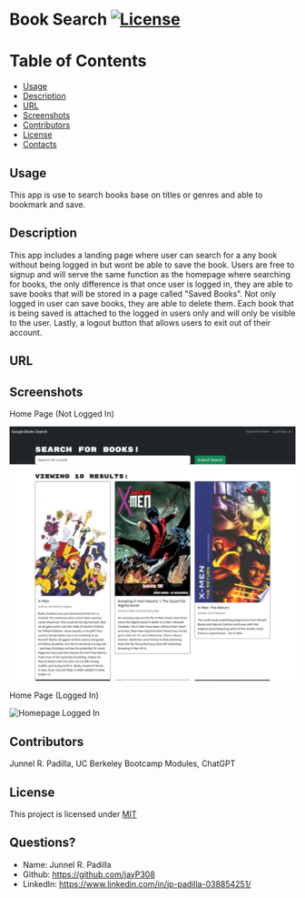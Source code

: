 # Book Search [![License](https://img.shields.io/badge/License-MIT-blue.svg)](https://opensource.org/licenses/MIT)

# Table of Contents
* [Usage](#usage)
* [Description](#usage)
* [URL](#URL)
* [Screenshots](#Screenshots)
* [Contributors](#contributors)
* [License](#license)
* [Contacts](#contacts)
  
## Usage
This app is use to search books base on titles or genres and able to bookmark and save.
  
## Description
This app includes a landing page where user can search for a any book without being logged in but wont be able to save the book. Users are free to signup and will serve the same function as the homepage where searching for books, the only difference is that once user is logged in, they are able to save books that will be stored in a page called "Saved Books". Not only logged in user can save books, they are able to delete them. Each book that is being saved is attached to the logged in users only and will only be visible to the user. Lastly, a logout button that allows users to exit out of their account.
  
## URL 

## Screenshots
Home Page (Not Logged In)

<img src="./images/homepage-notloggedin.png" alt="Homepage Not Logged In" />

Home Page (Logged In)

<img src="./images/homepage-loggedin.png" alt="Homepage Logged In" />

## Contributors
Junnel R. Padilla, UC Berkeley Bootcamp Modules, ChatGPT
  
## License
This project is licensed under [MIT](https://opensource.org/licenses/MIT)

## Questions?
* Name: Junnel R. Padilla
* Github: https://github.com/jayP308
* LinkedIn: https://www.linkedin.com/in/jp-padilla-038854251/